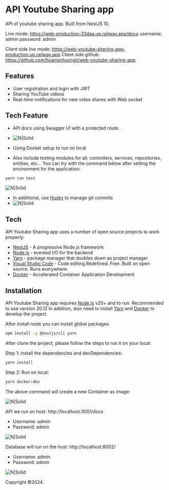 
# API Youtube Sharing app
API of youtube sharing app. Built from NestJS 10.

Live mode: https://web-production-33daa.up.railway.app/docs
username: admin
password: admin

Client side live mode: https://web-youtube-sharing-app-production.up.railway.app
Client side github: https://github.com/hoangchuongit/web-youtube-sharing-app

## Features

- User registration and login with JWT
- Sharing YouTube videos
- Real-time notifications for new video shares with Web socket

## Tech Feature
- API docs using Swagger UI with a protected route.
- ![N|Solid](https://github.com/hoangchuongit/api-youtube-sharing-app/assets/24239781/0df4a9e8-c0e3-4494-804c-95da422569c1)
- Using Docker setup to run on local

- Also include testing modules for all: controllers, services, repositories, entities, etc... You can try with the command below after setting the environment for the application:

```sh
yarn run test
```
![N|Solid](https://github.com/hoangchuongit/api-youtube-sharing-app/assets/24239781/cc67ae99-d745-4768-9607-e76168c72acc)

- In additional, use [Husky](https://typicode.github.io/husky/) to manage git commits
- ![N|Solid](https://github.com/hoangchuongit/api-youtube-sharing-app/assets/24239781/ec00c362-f23e-47f6-b9bc-86557b4c022d)

## Tech

API Youtube Sharing app uses a number of open source projects to work properly:

- [NestJS](https://nestjs.com/) - A progressive Node.js framework
- [Node.js](https://nodejs.org/) - evented I/O for the backend
- [Yarn](https://yarnpkg.com/) - package manager that doubles down as project manager
- [Visual Studio Code](https://code.visualstudio.com/download) - Code editing.Redefined. Free. Built on open source. Runs everywhere.
- [Docker](https://www.docker.com/) - Accelerated Container Application Development

## Installation

API Youtube Sharing app requires [Node.js](https://nodejs.org/) v20+ and to run. Recommended to use version 20.12
In addition, also need to install [Yarn](https://yarnpkg.com/) and [Docker](https://www.docker.com/) to develop the project.

After install node you can install global packages.

```sh
npm install -g @nestjs/cli yarn
```

After clone the project, please follow the steps to run it on your local:

Step 1: install the dependencies and devDependencies:

```sh
yarn install
```

Step 2: Run on local:
```sh
yarn docker:dev
```

The above command will create a new Container as image:

![N|Solid](https://github.com/hoangchuongit/api-youtube-sharing-app/assets/24239781/4f8eced8-8592-4814-829c-5ab78f5c557c)


API we run on host: http://localhost:3001/docs
- Username: admin
- Password: admin
 
![N|Solid](https://github.com/hoangchuongit/api-youtube-sharing-app/assets/24239781/0df4a9e8-c0e3-4494-804c-95da422569c1)

Database will run on the host: http://localhost:8002/
- Username: admin
- Password: admin

![N|Solid](https://github.com/hoangchuongit/api-youtube-sharing-app/assets/24239781/c5e9757d-2b89-4f25-8c75-08a4391f26ae)

Copyright ©2024.
